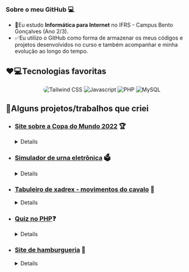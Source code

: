 ### Sobre o meu GitHub 💻

 - 📖Eu estudo **Informática para Internet** no IFRS - Campus Bento Gonçalves (Ano 2/3).
 - ✅Eu utilizo o GitHub como forma de armazenar os meus códigos e projetos desenvolvidos no curso e também acompanhar e minha evolução ao longo do tempo.

## ❤️💻Tecnologias favoritas
<div align="center">
  <img align="center" style="border-radius:1rem;" alt="Tailwind CSS" src="https://img.shields.io/badge/Tailwind_CSS-38B2AC?style=for-the-badge&logo=tailwind-css&logoColor=white">
  <img align="center" alt="Javascript" src="https://camo.githubusercontent.com/9d07c04bdd98c662d5df9d4e1cc1de8446ffeaebca330feb161f1fb8e1188204/68747470733a2f2f696d672e736869656c64732e696f2f62616467652f4a6176615363726970742d4637444631453f7374796c653d666f722d7468652d6261646765266c6f676f3d6a617661736372697074266c6f676f436f6c6f723d626c61636b">
  <img align="center" alt="PHP" src="https://img.shields.io/badge/PHP-777BB4?style=for-the-badge&logo=php&logoColor=white&borderRadius">
  <img align="center" alt="MySQL" src="https://img.shields.io/badge/MySQL-00758F?style=for-the-badge&logo=mysql&logoColor=white&borderRadius">
</div>
 
## 🧠Alguns projetos/trabalhos que criei

- ### [Site sobre a Copa do Mundo 2022](https://github.com/LucasAntunes06/copa-do-mundo-2022) 🏆
    <details>
      Site mostrando os grupos da Copa e a classificação dos times. Feito com HTML e CSS.
    </details>
  
- ### [Simulador de urna eletrônica](https://github.com/LucasAntunes06/Urna-Eletronica) 🗳️
    <details>
       Aplicação que simula uma urna eletrônica. Feito com HTML, CSS e Javascript.
    </details>
    
 - ### [Tabuleiro de xadrex - movimentos do cavalo](https://github.com/LucasAntunes06/xadrez-cavalo) 🐎
    <details>
       Tabuleiro de xadrez em que prevê todas as possíveis posições em que a peça do cavalo podea se mover. Feito com HTML, CSS e Javascript.
    </details>
    
 - ### [Quiz no PHP](https://github.com/LucasAntunes06/php/tree/main/Aulas/Dezembro/Trabalho%20Quiz)❓
    <details>
       Um simples quiz feito com PHP e HTML. Foi o tabalho final da diciplpina de Algoritmos.
    </details>
    
 - ### [Site de hamburgueria](https://github.com/LucasAntunes06/interface-web/tree/main/Fevereiro/Aula%2003) 🍔
    <details>
       Trabalho de Interface Web construído com HTML e CSS em que fiz a página inicial de uma hamburgueria fictícia.
    </details>
    
